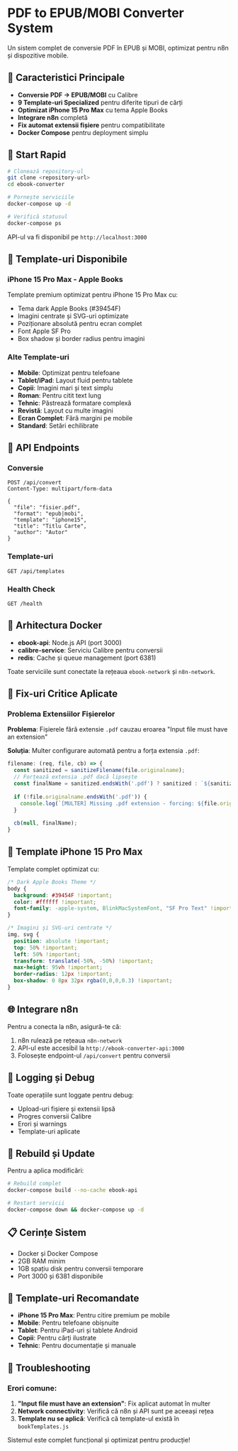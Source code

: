 # PDF to EPUB/MOBI Converter System

Un sistem complet de conversie PDF în EPUB și MOBI, optimizat pentru n8n și dispozitive mobile.

## 🎯 Caracteristici Principale

- **Conversie PDF → EPUB/MOBI** cu Calibre
- **9 Template-uri Specialized** pentru diferite tipuri de cărți
- **Optimizat iPhone 15 Pro Max** cu tema Apple Books
- **Integrare n8n** completă
- **Fix automat extensii fișiere** pentru compatibilitate
- **Docker Compose** pentru deployment simplu

## 🚀 Start Rapid

```bash
# Clonează repository-ul
git clone <repository-url>
cd ebook-converter

# Pornește serviciile
docker-compose up -d

# Verifică statusul
docker-compose ps
```

API-ul va fi disponibil pe `http://localhost:3000`

## 📱 Template-uri Disponibile

### iPhone 15 Pro Max - Apple Books
Template premium optimizat pentru iPhone 15 Pro Max cu:
- Tema dark Apple Books (#39454F)
- Imagini centrate și SVG-uri optimizate
- Poziționare absolută pentru ecran complet
- Font Apple SF Pro
- Box shadow și border radius pentru imagini

### Alte Template-uri
- **Mobile**: Optimizat pentru telefoane
- **Tablet/iPad**: Layout fluid pentru tablete
- **Copii**: Imagini mari și text simplu
- **Roman**: Pentru citit text lung
- **Tehnic**: Păstrează formatare complexă
- **Revistă**: Layout cu multe imagini
- **Ecran Complet**: Fără margini pe mobile
- **Standard**: Setări echilibrate

## 🔧 API Endpoints

### Conversie
```http
POST /api/convert
Content-Type: multipart/form-data

{
  "file": "fisier.pdf",
  "format": "epub|mobi", 
  "template": "iphone15",
  "title": "Titlu Carte",
  "author": "Autor"
}
```

### Template-uri
```http
GET /api/templates
```

### Health Check
```http
GET /health
```

## 🐳 Arhitectura Docker

- **ebook-api**: Node.js API (port 3000)
- **calibre-service**: Serviciu Calibre pentru conversii
- **redis**: Cache și queue management (port 6381)

Toate serviciile sunt conectate la rețeaua `ebook-network` și `n8n-network`.

## 🔧 Fix-uri Critice Aplicate

### Problema Extensiilor Fișierelor
**Problema**: Fișierele fără extensie `.pdf` cauzau eroarea "Input file must have an extension"

**Soluția**: Multer configurare automată pentru a forța extensia `.pdf`:

```javascript
filename: (req, file, cb) => {
  const sanitized = sanitizeFilename(file.originalname);
  // Forțează extensia .pdf dacă lipsește
  const finalName = sanitized.endsWith('.pdf') ? sanitized : `${sanitized}.pdf`;
  
  if (!file.originalname.endsWith('.pdf')) {
    console.log(`[MULTER] Missing .pdf extension - forcing: ${file.originalname} → ${finalName}`);
  }
  
  cb(null, finalName);
}
```

## 🎨 Template iPhone 15 Pro Max

Template complet optimizat cu:

```css
/* Dark Apple Books Theme */
body {
  background: #39454F !important;
  color: #ffffff !important;
  font-family: -apple-system, BlinkMacSystemFont, "SF Pro Text" !important;
}

/* Imagini și SVG-uri centrate */
img, svg {
  position: absolute !important;
  top: 50% !important;
  left: 50% !important;
  transform: translate(-50%, -50%) !important;
  max-height: 95vh !important;
  border-radius: 12px !important;
  box-shadow: 0 8px 32px rgba(0,0,0,0.3) !important;
}
```

## 🌐 Integrare n8n

Pentru a conecta la n8n, asigură-te că:

1. n8n rulează pe rețeaua `n8n-network`
2. API-ul este accesibil la `http://ebook-converter-api:3000`
3. Folosește endpoint-ul `/api/convert` pentru conversii

## 📝 Logging și Debug

Toate operațiile sunt loggate pentru debug:
- Upload-uri fișiere și extensii lipsă
- Progres conversii Calibre
- Erori și warnings
- Template-uri aplicate

## 🔄 Rebuild și Update

Pentru a aplica modificări:

```bash
# Rebuild complet
docker-compose build --no-cache ebook-api

# Restart servicii
docker-compose down && docker-compose up -d
```

## 📋 Cerințe Sistem

- Docker și Docker Compose
- 2GB RAM minim
- 1GB spațiu disk pentru conversii temporare
- Port 3000 și 6381 disponibile

## 🎯 Template-uri Recomandate

- **iPhone 15 Pro Max**: Pentru citire premium pe mobile
- **Mobile**: Pentru telefoane obișnuite
- **Tablet**: Pentru iPad-uri și tablete Android
- **Copii**: Pentru cărți ilustrate
- **Tehnic**: Pentru documentație și manuale

## 🔧 Troubleshooting

### Erori comune:

1. **"Input file must have an extension"**: Fix aplicat automat în multer
2. **Network connectivity**: Verifică că n8n și API sunt pe aceeași rețea
3. **Template nu se aplică**: Verifică că template-ul există în `bookTemplates.js`

Sistemul este complet funcțional și optimizat pentru producție!
